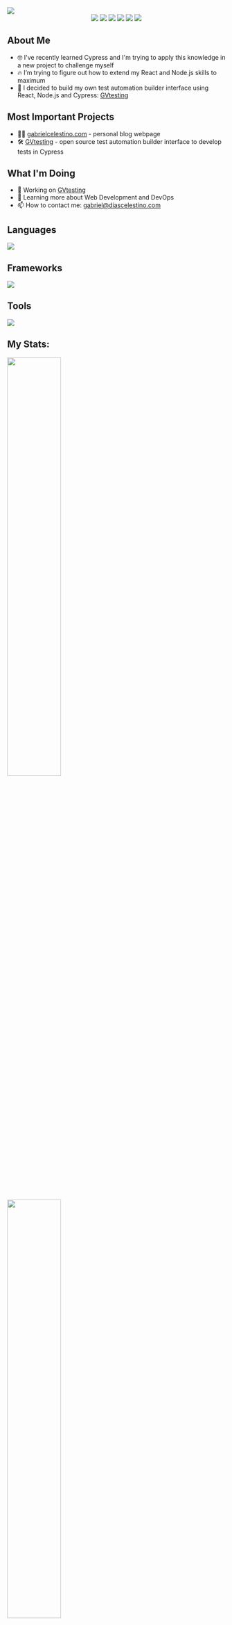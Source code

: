 <img src="./Business Card.gif">

<div align="center">
  <a href="https://react.dev"><img src="https://img.shields.io/badge/-React-05122A?style=for-the-badge&color=282a36&logo=react&logoColor=61DAFB" /></a>
  <a href="https://nodejs.org"><img src="https://img.shields.io/badge/-Node.js-05122A?style=for-the-badge&color=282a36&logo=nodedotjs&logoColor=339933" /></a>
  <a href="https://www.cypress.io"><img src="https://img.shields.io/badge/-Cypress-05122A?style=for-the-badge&color=282a36&logo=cypress&logoColor=69D3A7" /></a>
  <a href="https://learn.microsoft.com/en-us/dotnet/csharp"><img src="https://img.shields.io/badge/-C%23-05122A?style=for-the-badge&color=282a36&logo=csharp&logoColor=512BD4" /></a>
  <a href="https://www.selenium.dev"><img src="https://img.shields.io/badge/-Selenium-05122A?style=for-the-badge&color=282a36&logo=selenium&logoColor=43B02A" /></a>
  <a href="https://azure.microsoft.com/en-us/products/devops"><img src="https://img.shields.io/badge/-Azure%20DevOps-05122A?style=for-the-badge&color=282a36&logo=azuredevops&logoColor=0078D7" /></a>
</div>

## About Me

- 🤓 I've recently learned Cypress and I'm trying to apply this knowledge in a new project to challenge myself
- 🔥 I’m trying to figure out how to extend my React and Node.js skills to maximum
- 🚀 I decided to build my own test automation builder interface using React, Node.js and Cypress: [GVtesting](https://github.com/DevCelestino/GVtesting)

## Most Important Projects

- 👨‍💻 [gabrielcelestino.com](https://gabrielcelestino.com) - personal blog webpage
- 🛠️ [GVtesting](https://github.com/DevCelestino/GVtesting) - open source test automation builder interface to develop tests in Cypress

## What I'm Doing

- 🔭 Working on [GVtesting](https://github.com/DevCelestino/GVtesting)
- 🌱 Learning more about Web Development and DevOps
- 📫 How to contact me: gabriel@diascelestino.com

## Languages

<p align="left"> <a href="https://github.com/DevCelestino"><img src="https://skillicons.dev/icons?i=html,css,js,ts,cs,gherkin"> </a> </p>

## Frameworks

<p align="left"> <a href="https://github.com/DevCelestino"><img src="https://skillicons.dev/icons?i=react,tailwind,materialui,nodejs,nextjs,express,prisma,cypress,selenium,jest"> </a> </p>

## Tools

<p align="left"> <a href="https://github.com/DevCelestino"><img src="https://skillicons.dev/icons?i=visualstudio,vscode,mysql,git,github,azure,figma,postman,npm,unity"> </a> </p>

## My Stats:

<div>
  <a href="#"><img width="49.7%" src="http://github-profile-summary-cards.vercel.app/api/cards/stats?username=DevCelestino&theme=ayu_mirage" /></a>
  <a href="#"><img width="49.7%" src="http://github-profile-summary-cards.vercel.app/api/cards/repos-per-language?username=DevCelestino&theme=ayu_mirage" /></a>
</div>
<a href="#"><img width="100%" src="http://github-profile-summary-cards.vercel.app/api/cards/profile-details?username=devcelestino&theme=ayu_mirage" /></a>
<div>
  <a href="#"><img width="49.7%" src="http://github-profile-summary-cards.vercel.app/api/cards/most-commit-language?username=DevCelestino&theme=ayu_mirage" /></a>
  <a href="#"><img width="49.7%" src="http://github-profile-summary-cards.vercel.app/api/cards/productive-time?username=DevCelestino&theme=ayu_mirage&utcOffset=8" /></a>
</div>

###### *data only from public repos*
